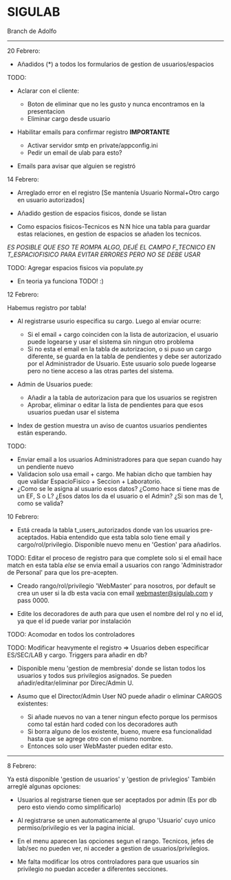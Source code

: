 # SIGULAB
Branch de Adolfo
******************
20 Febrero:

+ Añadidos (*) a todos los formularios de gestion de usuarios/espacios

TODO:
+ Aclarar con el cliente: 
  + Boton de eliminar que no les gusto y nunca encontramos en la presentacion
  + Eliminar cargo desde usuario

+ Habilitar emails para confirmar registro **IMPORTANTE**
  + Activar servidor smtp en private/appconfig.ini
  + Pedir un email de ulab para esto?
+ Emails para avisar que alguien se registró


14 Febrero:

+ Arreglado error en el registro [Se mantenía Usuario Normal+Otro cargo en usuario autorizados]

+ Añadido gestion de espacios fisicos, donde se listan
+ Como espacios fisicos-Tecnicos es N:N hice una tabla para guardar estas relaciones, en gestion de espacios se añaden los tecnicos.

*ES POSIBLE QUE ESO TE ROMPA ALGO, DEJÉ EL CAMPO F_TECNICO EN T_ESPACIOFISICO PARA EVITAR ERRORES PERO NO SE DEBE USAR*

TODO: Agregar espacios fisicos via populate.py
+ En teoria ya funciona TODO! :)


12 Febrero:

Habemus registro por tabla!
+ Al registrarse usurio especifica su cargo. Luego al enviar ocurre:
  + Si el email + cargo coinciden con la lista de autorizacion, el usuario puede logearse y usar el sistema sin ningun otro problema
  + Si no esta el email en la tabla de autorizacion, o si puso un cargo diferente, se guarda en la tabla de pendientes y debe ser autorizado por el Administrador de Usuario. Este usuario solo puede logearse pero no tiene acceso a las otras partes del sistema.

+ Admin de Usuarios puede:
  + Añadir a la tabla de autorizacion para que los usuarios se registren
  + Aprobar, eliminar o editar la lista de pendientes para que esos usuarios puedan usar el sistema

+ Index de gestion muestra un aviso de cuantos usuarios pendientes están esperando.

TODO: 

+ Enviar email a los usuarios Administradores para que sepan cuando hay un pendiente nuevo
+ Validacion solo usa email + cargo. Me habian dicho que tambien hay que validar EspacioFisico + Seccion + Laboratorio.
+ ¿Como se le asigna al usuario esos datos? ¿Como hace si tiene mas de un EF, S o L?
¿Esos datos los da el usuario o el Admin? ¿Si son mas de 1, como se valida?




10 Febrero:

+ Está creada la tabla t_users_autorizados donde van los usuarios pre-aceptados. Habia entendido que esta tabla solo tiene email y cargo/rol/privilegio. Disponible nuevo menu en 'Gestion' para añadirlos.

TODO: Editar el proceso de registro para que complete solo si el email hace match en esta tabla *else* se envia email a usuarios con rango 'Administrador de Personal' para
que los pre-acepten.

+ Creado rango/rol/privilegio 'WebMaster' para nosotros, por default se crea un user si
la db esta vacia con email webmaster@sigulab.com y pass 0000.

+ Edite los decoradores de auth para que usen el nombre del rol y no el id, ya que el id puede variar por instalación

TODO: Acomodar en todos los controladores

TODO: Modificar heavymente el registro => Usuarios deben especificar ES/SEC/LAB y cargo.
      Triggers para añadir en db?

+ Disponible menu 'gestion de membresia' donde se listan todos los usuarios y todos sus privilegios asignados. Se pueden añadir/editar/eliminar por Direc/Admin U.

+ Asumo que el Director/Admin User NO puede añadir o eliminar CARGOS existentes:
  + Si añade nuevos no van a tener ningun efecto porque los permisos como tal están hard coded con los decoradores auth
  + Si borra alguno de los existente, bueno, muere esa funcionalidad hasta que se agrege otro con el mismo nombre.
  + Entonces solo user WebMaster pueden editar esto.

*********************************
8 Febrero:

Ya está disponible 'gestion de usuarios' y 'gestion de privlegios'
También arreglé algunas opciones:

+ Usuarios al registrarse tienen que ser aceptados por admin
(Es por db pero esto viendo como simplificarlo)

+ Al registrarse se unen automaticamente al grupo 'Usuario' cuyo unico
permiso/privilegio es ver la pagina inicial.

+ En el menu aparecen las opciones segun el rango. Tecnicos, jefes de lab/sec no
pueden ver, ni acceder a gestion de usuarios/privilegios.

+ Me falta modificar los otros controladores para que usuarios sin privilegio no puedan
acceder a diferentes secciones.